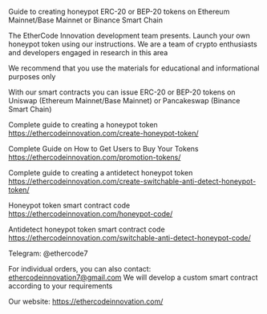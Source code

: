 Guide to creating honeypot ERC-20 or BEP-20 tokens on Ethereum Mainnet/Base Mainnet or Binance Smart Chain

The EtherCode Innovation development team presents. Launch your own honeypot token using our instructions. We are a team of crypto enthusiasts and developers engaged in research in this area

We recommend that you use the materials for educational and informational purposes only

With our smart contracts you can issue ERC-20 or BEP-20 tokens on Uniswap (Ethereum Mainnet/Base Mainnet) or Pancakeswap (Binance Smart Chain)

Сomplete guide to creating a honeypot token https://ethercodeinnovation.com/create-honeypot-token/

Complete Guide on How to Get Users to Buy Your Tokens https://ethercodeinnovation.com/promotion-tokens/

Complete guide to creating a antidetect honeypot token https://ethercodeinnovation.com/create-switchable-anti-detect-honeypot-token/

Honeypot token smart contract code https://ethercodeinnovation.com/honeypot-code/

Antidetect honeypot token smart contract code https://ethercodeinnovation.com/switchable-anti-detect-honeypot-code/

Telegram: @ethercode7

For individual orders, you can also contact: ethercodeinnovation7@gmail.com We will develop a custom smart contract according to your requirements

Our website: https://ethercodeinnovation.com/